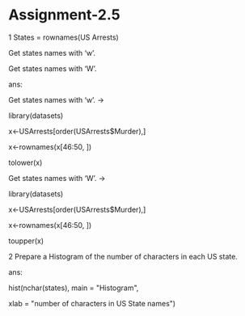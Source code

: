 # Assignment-2.5


1    States = rownames(US Arrests)

Get states names with ‘w’.

Get states names with ‘W’.

ans:

Get states names with ‘w’. ->

library(datasets)

x<-USArrests[order(USArrests$Murder),]

x<-rownames(x[46:50, ])

tolower(x)

Get states names with ‘W’. ->

library(datasets)

x<-USArrests[order(USArrests$Murder),]

x<-rownames(x[46:50, ])

toupper(x)

 2   Prepare a Histogram of the number of characters in each US state.

ans:

hist(nchar(states), main = "Histogram",

xlab = "number of characters in US State names")
